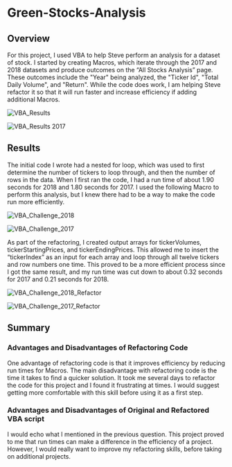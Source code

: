 # Green-Stocks-Analysis

## Overview

For this project, I used VBA to help Steve perform an analysis for a dataset of stock. I started by creating Macros, which iterate through the 2017 and 2018 datasets and produce outcomes on the “All Stocks Analysis” page. These outcomes include the "Year" being analyzed, the "Ticker Id", "Total Daily Volume", and "Return". While the code does work, I am helping Steve refactor it so that it will run faster and increase efficiency if adding additional Macros. 

![VBA_Results](https://user-images.githubusercontent.com/111243284/188976994-aeb27d50-ec21-43da-a2d4-48183dc824b7.PNG)

![VBA_Results 2017](https://user-images.githubusercontent.com/111243284/188986507-1ea95fce-a822-43ed-902f-4d4ca2c4ac51.PNG)


## Results

The initial code I wrote had a nested for loop, which was used to first determine the number of tickers to loop through, and then the number of rows in the data. When I first ran the code, I had a run time of about 1.90 seconds for 2018 and 1.80 seconds for 2017. I used the following Macro to perform this analysis, but I knew there had to be a way to make the code run more efficiently.

![VBA_Challenge_2018](https://user-images.githubusercontent.com/111243284/189016455-5270f0ba-a605-4a2d-bf2f-41ec1a59373e.png)


![VBA_Challenge_2017](https://user-images.githubusercontent.com/111243284/189016469-a2204f27-8480-4340-aafa-c1d50db247c0.png)


As part of the refactoring, I created output arrays for tickerVolumes, tickerStartingPrices, and tickerEndingPrices. This allowed me to insert the “tickerIndex” as an input for each array and loop through all twelve tickers and row numbers one time. This proved to be a more efficient process since I got the same result, and my run time was cut down to about 0.32 seconds for 2017 and 0.21 seconds for 2018.

![VBA_Challenge_2018_Refactor](https://user-images.githubusercontent.com/111243284/189016534-915738bd-8848-413a-8484-10f12338b593.png)


![VBA_Challenge_2017_Refactor](https://user-images.githubusercontent.com/111243284/189016544-59e65485-7f12-4d06-94ca-96644eca9ea9.png)


## Summary

### Advantages and Disadvantages of Refactoring Code
One advantage of refactoring code is that it improves efficiency by reducing run times for Macros. The main disadvantage with refactoring code is the time it takes to find a quicker solution. It took me several days to refactor the code for this project and I found it frustrating at times. I would suggest getting more comfortable with this skill before using it as a first step.

### Advantages and Disadvantages of Original and Refactored VBA script
I would echo what I mentioned in the previous question. This project proved to me that run times can make a difference in the efficiency of a project. However, I would really want to improve my refactoring skills, before taking on additional projects.

